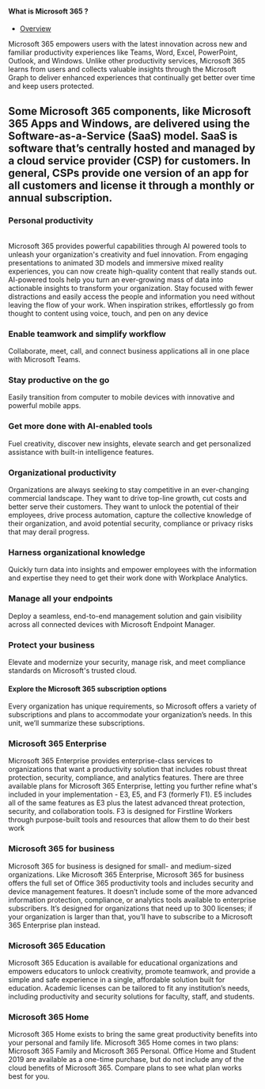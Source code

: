 #### What is Microsoft 365 ?

- [Overview](#overview)

Microsoft 365 empowers users with the latest innovation across new and familiar productivity experiences like Teams, Word, Excel, PowerPoint, Outlook, and Windows. Unlike other productivity services, Microsoft 365 learns from users and collects valuable insights through the Microsoft Graph to deliver enhanced experiences that continually get better over time and keep users protected.

Some Microsoft 365 components, like Microsoft 365 Apps and Windows, are delivered using the Software-as-a-Service (SaaS) model. SaaS is software that’s centrally hosted and managed by a cloud service provider (CSP) for customers. In general, CSPs provide one version of an app for all customers and license it through a monthly or annual subscription.
 <br>
 ---

### Personal productivity
<br>
Microsoft 365 provides powerful capabilities through AI powered tools to unleash your organization's creativity and fuel innovation. From engaging presentations to animated 3D models and immersive mixed reality experiences, you can now create high-quality content that really stands out. AI-powered tools help you turn an ever-growing mass of data into actionable insights to transform your organization. Stay focused with fewer distractions and easily access the people and information you need without leaving the flow of your work. When inspiration strikes, effortlessly go from thought to content using voice, touch, and pen on any device
 <br>

### Enable teamwork and simplify workflow
Collaborate, meet, call, and connect business applications all in one place with Microsoft Teams.

### Stay productive on the go
Easily transition from computer to mobile devices with innovative and powerful mobile apps.

### Get more done with AI-enabled tools
Fuel creativity, discover new insights, elevate search and get personalized assistance with built-in intelligence features.

### Organizational productivity
Organizations are always seeking to stay competitive in an ever-changing commercial landscape. They want to drive top-line growth, cut costs and better serve their customers. They want to unlock the potential of their employees, drive process automation, capture the collective knowledge of their organization, and avoid potential security, compliance or privacy risks that may derail progress.

### Harness organizational knowledge
Quickly turn data into insights and empower employees with the information and expertise they need to get their work done with Workplace Analytics.

### Manage all your endpoints
Deploy a seamless, end-to-end management solution and gain visibility across all connected devices with Microsoft Endpoint Manager.

### Protect your business
Elevate and modernize your security, manage risk, and meet compliance standards on Microsoft's trusted cloud.

#### Explore the Microsoft 365 subscription options
Every organization has unique requirements, so Microsoft offers a variety of subscriptions and plans to accommodate your organization’s needs. In this unit, we’ll summarize these subscriptions.

### Microsoft 365 Enterprise
Microsoft 365 Enterprise provides enterprise-class services to organizations that want a productivity solution that includes robust threat protection, security, compliance, and analytics features.
There are three available plans for Microsoft 365 Enterprise, letting you further refine what's included in your implementation - E3, E5, and F3 (formerly F1). E5 includes all of the same features as E3 plus the latest advanced threat protection, security, and collaboration tools. F3 is designed for Firstline Workers through purpose-built tools and resources that allow them to do their best work

### Microsoft 365 for business
Microsoft 365 for business is designed for small- and medium-sized organizations. Like Microsoft 365 Enterprise, Microsoft 365 for business offers the full set of Office 365 productivity tools and includes security and device management features. It doesn’t include some of the more advanced information protection, compliance, or analytics tools available to enterprise subscribers. It’s designed for organizations that need up to 300 licenses; if your organization is larger than that, you’ll have to subscribe to a Microsoft 365 Enterprise plan instead.

### Microsoft 365 Education
Microsoft 365 Education is available for educational organizations and empowers educators to unlock creativity, promote teamwork, and provide a simple and safe experience in a single, affordable solution built for education. Academic licenses can be tailored to fit any institution’s needs, including productivity and security solutions for faculty, staff, and students.

### Microsoft 365 Home
Microsoft 365 Home exists to bring the same great productivity benefits into your personal and family life. Microsoft 365 Home comes in two plans: Microsoft 365 Family and Microsoft 365 Personal. Office Home and Student 2019 are available as a one-time purchase, but do not include any of the cloud benefits of Microsoft 365. Compare plans to see what plan works best for you.
